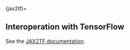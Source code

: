 (jax2tf)=

## Interoperation with TensorFlow

See the [JAX2TF documentation](https://github.com/jax-ml/jax/blob/main/jax/experimental/jax2tf/README.md).
